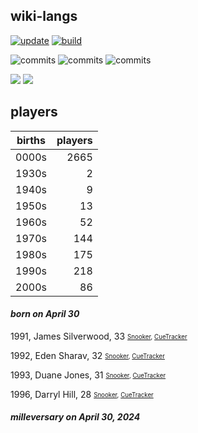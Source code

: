 ## wiki-langs
[![update](https://github.com/dreamerminsk/wiki-langs/actions/workflows/update-tables.yml/badge.svg)](https://github.com/dreamerminsk/wiki-langs/actions/workflows/update-tables.yml)
[![build](https://github.com/dreamerminsk/wiki-langs/actions/workflows/build.yml/badge.svg)](https://github.com/dreamerminsk/wiki-langs/actions/workflows/build.yml)

![commits](https://img.shields.io/github/commit-activity/y/dreamerminsk/wiki-langs)
![commits](https://img.shields.io/github/commit-activity/m/dreamerminsk/wiki-langs)
![commits](https://img.shields.io/github/commit-activity/w/dreamerminsk/wiki-langs)

![](https://img.shields.io/github/languages/code-size/dreamerminsk/wiki-langs)
![](https://img.shields.io/github/repo-size/dreamerminsk/wiki-langs)

## players
| births | players |
| :----: | ------: |
| 0000s | 2665 |
| 1930s | 2 |
| 1940s | 9 |
| 1950s | 13 |
| 1960s | 52 |
| 1970s | 144 |
| 1980s | 175 |
| 1990s | 218 |
| 2000s | 86 |

#### ***born on April 30***
1991, James Silverwood, 33 <sub><sup>[Snooker](http://www.snooker.org/res/index.asp?player=147), [CueTracker](http://cuetracker.net/Players/james-silverwood/)</sup></sub>

1992, Eden Sharav, 32 <sub><sup>[Snooker](http://www.snooker.org/res/index.asp?player=620), [CueTracker](http://cuetracker.net/Players/eden-sharav/)</sup></sub>

1993, Duane Jones, 31 <sub><sup>[Snooker](http://www.snooker.org/res/index.asp?player=448), [CueTracker](http://cuetracker.net/Players/duane-jones/)</sup></sub>

1996, Darryl Hill, 28 <sub><sup>[Snooker](http://www.snooker.org/res/index.asp?player=892), [CueTracker](http://cuetracker.net/Players/darryl-hill/)</sup></sub>


#### ***milleversary on April 30, 2024***



